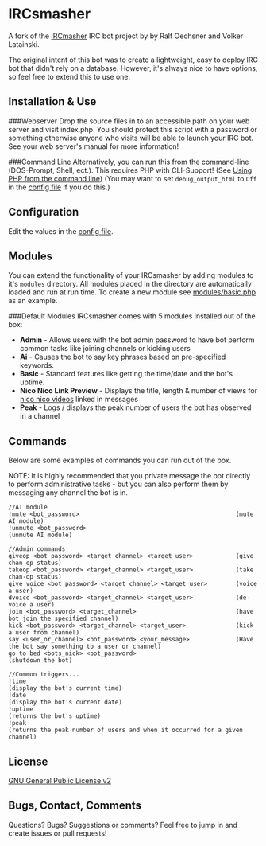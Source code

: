 IRCsmasher
==========

A fork of the [IRCmasher](http://sourceforge.net/projects/ircmasher/) IRC bot project by by Ralf Oechsner and Volker Latainski.

The original intent of this bot was to create a lightweight, easy to deploy IRC bot that didn't rely on a database. However, it's always nice to have options, so feel free to extend this to use one.


Installation & Use
------------------

###Webserver
Drop the source files in to an accessible path on your web server and visit index.php.
You should protect this script with a password or something otherwise anyone who visits will be able to launch your IRC bot.
See your web server's manual for more information!

###Command Line
Alternatively, you can run this from the command-line (DOS-Prompt, Shell, ect.).
This requires PHP with CLI-Support! (See [Using PHP from the command line](http://www.php.net/manual/en/features.commandline.php))
(You may want to set `debug_output_html` to `Off` in the [config file](inc/config.ini) if you do this.)


Configuration
-------------

Edit the values in the [config file](inc/config.ini). 


Modules
-------

You can extend the functionality of your IRCsmasher by adding modules to it's `modules` directory.
All modules placed in the directory are automatically loaded and run at run time.
To create a new module see [modules/basic.php](modules/basic.php) as an example.

###Default Modules
IRCsmasher comes with 5 modules installed out of the box:
 * **Admin** - Allows users with the bot admin password to have bot perform common tasks like joining channels or kicking users
 * **Ai** - Causes the bot to say key phrases based on pre-specified keywords.
 * **Basic** - Standard features like getting the time/date and the bot's uptime.
 * **Nico Nico Link Preview** - Displays the title, length & number of views for [nico nico videos](http://nicovideo.jp) linked in messages
 * **Peak** - Logs / displays the peak number of users the bot has observed in a channel


Commands
--------
Below are some examples of commands you can run out of the box.

NOTE: It is highly recommended that you private message the bot directly to perform administrative tasks - but you can also perform them by messaging any channel the bot is in.
 
```
//AI module
!mute <bot_password>                                            (mute AI module)
!unmute <bot_password>                                          (unmute AI module)

//Admin commands
giveop <bot_password> <target_channel> <target_user>            (give chan-op status)
takeop <bot_password> <target_channel> <target_user>            (take chan-op status)
give voice <bot_password> <target_channel> <target_user>        (voice a user)
dvoice <bot_password> <target_channel> <target_user>            (de-voice a user)
join <bot_password> <target_channel>                            (have bot join the specified channel)
kick <bot_password> <target_channel> <target_user>              (kick a user from channel)
say <user_or_channel> <bot_password> <your_message>             (Have the bot say something to a user or channel)
go to bed <bots_nick> <bot_password>                            (shutdown the bot)

//Common triggers...
!time                                                           (display the bot's current time)
!date                                                           (display the bot's current date)
!uptime                                                         (returns the bot's uptime)
!peak                                                           (returns the peak number of users and when it occurred for a given channel)
```

License
-------
[GNU General Public License v2](LICENSE)

Bugs, Contact, Comments
-----------------------

Questions? Bugs? Suggestions or comments? Feel free to jump in and create issues or pull requests!

